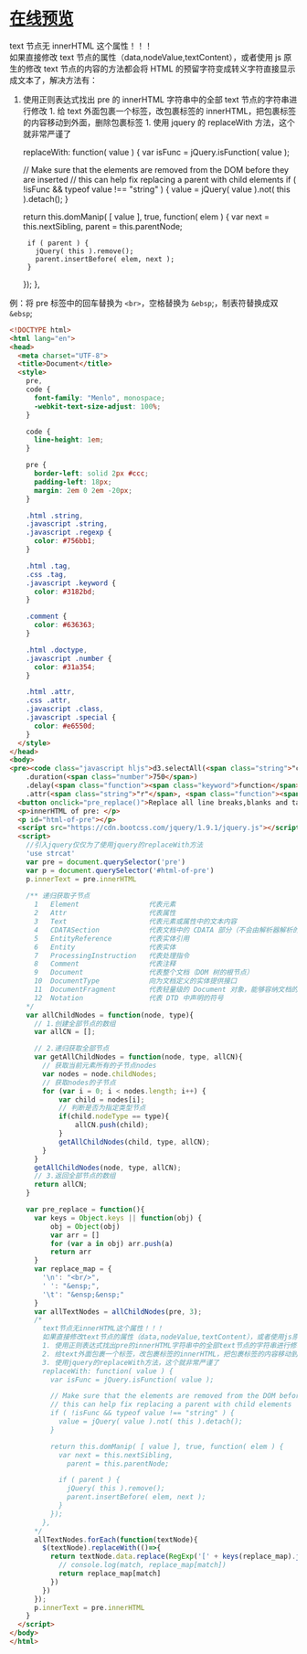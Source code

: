 # [在线预览](https://jsfiddle.net/1010543618/mz7ybu8g/2/)

text 节点无 innerHTML 这个属性！！！  
如果直接修改 text 节点的属性（data,nodeValue,textContent），或者使用 js 原生的修改 text 节点的内容的方法都会将 HTML 的预留字符变成转义字符直接显示成文本了，解决方法有：  
1. 使用正则表达式找出 pre 的 innerHTML 字符串中的全部 text 节点的字符串进行修改
1\. 给 text 外面包裹一个标签，改包裹标签的 innerHTML，把包裹标签的内容移动到外面，删除包裹标签
1\. 使用 jquery 的 replaceWith 方法，这个就非常严谨了

    replaceWith: function( value ) {
      var isFunc = jQuery.isFunction( value );

      // Make sure that the elements are removed from the DOM before they are inserted
      // this can help fix replacing a parent with child elements
      if ( !isFunc && typeof value !== "string" ) {
        value = jQuery( value ).not( this ).detach();
      }

      return this.domManip( [ value ], true, function( elem ) {
        var next = this.nextSibling,
          parent = this.parentNode;

        if ( parent ) {
          jQuery( this ).remove();
          parent.insertBefore( elem, next );
        }
      });
    },

例：将 pre 标签中的回车替换为 `<br>`，空格替换为 `&ebsp`;，制表符替换成双 `&ebsp`;

```html
<!DOCTYPE html>
<html lang="en">
<head>
  <meta charset="UTF-8">
  <title>Document</title>
  <style>
    pre,
    code {
      font-family: "Menlo", monospace;
      -webkit-text-size-adjust: 100%;
    }

    code {
      line-height: 1em;
    }

    pre {
      border-left: solid 2px #ccc;
      padding-left: 18px;
      margin: 2em 0 2em -20px;
    }

    .html .string,
    .javascript .string,
    .javascript .regexp {
      color: #756bb1;
    }

    .html .tag,
    .css .tag,
    .javascript .keyword {
      color: #3182bd;
    }

    .comment {
      color: #636363;
    }

    .html .doctype,
    .javascript .number {
      color: #31a354;
    }

    .html .attr,
    .css .attr,
    .javascript .class,
    .javascript .special {
      color: #e6550d;
    }
  </style>
</head>
<body>
<pre><code class="javascript hljs">d3.selectAll(<span class="string">"circle"</span>).transition()
    .duration(<span class="number">750</span>)
    .delay(<span class="function"><span class="keyword">function</span>(<span class="params">d, i</span>) </span>{ <span class="keyword">return</span> i * <span class="number">10</span>; })
    .attr(<span class="string">"r"</span>, <span class="function"><span class="keyword">function</span>(<span class="params">d</span>) </span>{ <span class="keyword">return</span> <span class="built_in">Math</span>.sqrt(d * scale); });</code></pre>
  <button onclick="pre_replace()">Replace all line breaks,blanks and tabs.</button>
  <p>innerHTML of pre: </p>
  <p id="html-of-pre"></p>
  <script src="https://cdn.bootcss.com/jquery/1.9.1/jquery.js"></script>
  <script>
    //引入jquery仅仅为了使用jquery的replaceWith方法
    'use strcat'
    var pre = document.querySelector('pre')
    var p = document.querySelector('#html-of-pre')
    p.innerText = pre.innerHTML
    
    /** 递归获取子节点
      1   Element                 代表元素
      2   Attr                    代表属性
      3   Text                    代表元素或属性中的文本内容
      4   CDATASection            代表文档中的 CDATA 部分（不会由解析器解析的文本）
      5   EntityReference         代表实体引用
      6   Entity                  代表实体
      7   ProcessingInstruction   代表处理指令
      8   Comment                 代表注释
      9   Document                代表整个文档（DOM 树的根节点）
      10  DocumentType            向为文档定义的实体提供接口
      11  DocumentFragment        代表轻量级的 Document 对象，能够容纳文档的某个部分
      12  Notation                代表 DTD 中声明的符号
    */
    var allChildNodes = function(node, type){
      // 1.创建全部节点的数组
      var allCN = [];

      // 2.递归获取全部节点
      var getAllChildNodes = function(node, type, allCN){
        // 获取当前元素所有的子节点nodes
        var nodes = node.childNodes;
        // 获取nodes的子节点
        for (var i = 0; i < nodes.length; i++) {
            var child = nodes[i];
            // 判断是否为指定类型节点
            if(child.nodeType == type){
                allCN.push(child);
            }
            getAllChildNodes(child, type, allCN);
        } 
      }
      getAllChildNodes(node, type, allCN);
      // 3.返回全部节点的数组
      return allCN;
    }

    var pre_replace = function(){
      var keys = Object.keys || function(obj) {
          obj = Object(obj)
          var arr = []   
          for (var a in obj) arr.push(a)
          return arr
      }
      var replace_map = {
        '\n': "<br/>",
        ' ': "&ensp;",
        '\t': "&ensp;&ensp;"
      }
      var allTextNodes = allChildNodes(pre, 3);
      /*
        text节点无innerHTML这个属性！！！
        如果直接修改text节点的属性（data,nodeValue,textContent），或者使用js原生的修改text节点的内容的方法都会将HTML的预留字符变成转义字符直接显示成文本了，解决方法有：
        1. 使用正则表达式找出pre的innerHTML字符串中的全部text节点的字符串进行修改
        2. 给text外面包裹一个标签，改包裹标签的innerHTML，把包裹标签的内容移动到外面，删除包裹标签
        3. 使用jquery的replaceWith方法，这个就非常严谨了
        replaceWith: function( value ) {
          var isFunc = jQuery.isFunction( value );

          // Make sure that the elements are removed from the DOM before they are inserted
          // this can help fix replacing a parent with child elements
          if ( !isFunc && typeof value !== "string" ) {
            value = jQuery( value ).not( this ).detach();
          }

          return this.domManip( [ value ], true, function( elem ) {
            var next = this.nextSibling,
              parent = this.parentNode;

            if ( parent ) {
              jQuery( this ).remove();
              parent.insertBefore( elem, next );
            }
          });
        },
      */
      allTextNodes.forEach(function(textNode){
        $(textNode).replaceWith(()=>{
          return textNode.data.replace(RegExp('[' + keys(replace_map).join('') + ']', 'g'), function(match){
            // console.log(match, replace_map[match])
            return replace_map[match]
          })
        })
      });
      p.innerText = pre.innerHTML
    }
  </script>
</body>
</html>
```
